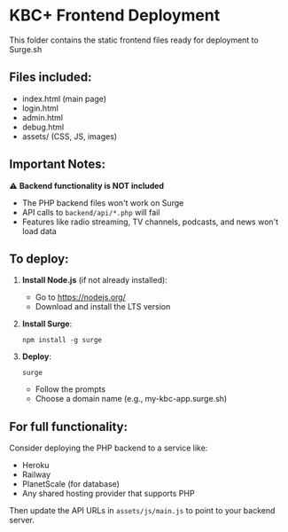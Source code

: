 # KBC+ Frontend Deployment

This folder contains the static frontend files ready for deployment to Surge.sh

## Files included:
- index.html (main page)
- login.html
- admin.html
- debug.html
- assets/ (CSS, JS, images)

## Important Notes:
⚠️ **Backend functionality is NOT included**
- The PHP backend files won't work on Surge
- API calls to `backend/api/*.php` will fail
- Features like radio streaming, TV channels, podcasts, and news won't load data

## To deploy:

1. **Install Node.js** (if not already installed):
   - Go to https://nodejs.org/
   - Download and install the LTS version

2. **Install Surge**:
   ```
   npm install -g surge
   ```

3. **Deploy**:
   ```
   surge
   ```
   - Follow the prompts
   - Choose a domain name (e.g., my-kbc-app.surge.sh)

## For full functionality:
Consider deploying the PHP backend to a service like:
- Heroku
- Railway
- PlanetScale (for database)
- Any shared hosting provider that supports PHP

Then update the API URLs in `assets/js/main.js` to point to your backend server.
